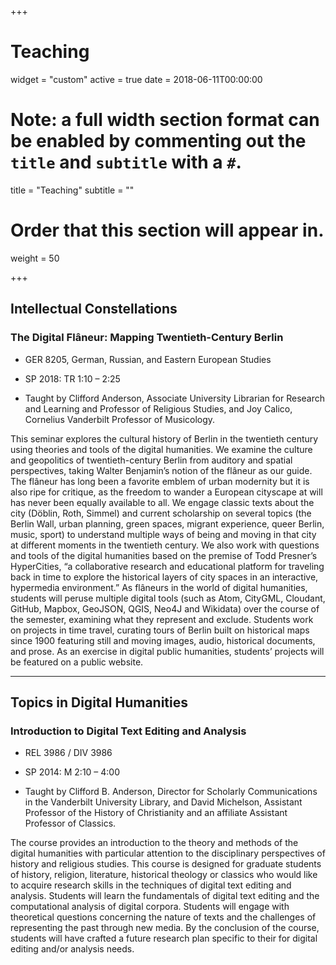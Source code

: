 +++
# Teaching

widget = "custom"
active = true
date = 2018-06-11T00:00:00

# Note: a full width section format can be enabled by commenting out the `title` and `subtitle` with a `#`.
title = "Teaching"
subtitle = ""

# Order that this section will appear in.
weight = 50

+++

## Intellectual	Constellations
### The Digital Flâneur: Mapping Twentieth-Century Berlin

* GER 8205, German, Russian, and Eastern European Studies

* SP 2018: TR 1:10 – 2:25

* Taught by Clifford Anderson, Associate University Librarian for Research and Learning and Professor of Religious Studies, and Joy Calico, Cornelius Vanderbilt Professor of Musicology.

This seminar explores the cultural history of Berlin in the twentieth century using theories and tools of the digital humanities. We examine the culture and geopolitics of twentieth-century Berlin from auditory and spatial perspectives, taking Walter Benjamin’s notion of the flâneur as our guide. The flâneur has long been a favorite emblem of urban modernity but it is also ripe for critique, as the freedom to wander a European cityscape at will has never been equally available to all. We engage classic texts about the city (Döblin, Roth, Simmel) and current scholarship on several topics (the Berlin Wall, urban planning, green spaces, migrant experience, queer Berlin, music, sport) to understand multiple ways of being and moving in that city at different moments in the twentieth century. We also work with questions and tools of the digital humanities based on the premise of Todd Presner’s HyperCities, “a collaborative research and educational platform for traveling back in time to explore the historical layers of city spaces in an interactive, hypermedia environment.” As flâneurs in the world of digital humanities, students will peruse multiple digital tools (such as Atom, CityGML, Cloudant, GitHub, Mapbox, GeoJSON, QGIS, Neo4J and Wikidata) over the course of the semester, examining what they represent and exclude. Students work on projects in time travel, curating tours of Berlin built on historical maps since 1900 featuring still and moving images, audio, historical documents, and prose. As an exercise in digital public humanities, students’ projects will be featured on a public website.

***

## Topics in Digital Humanities
### Introduction to Digital Text Editing and Analysis

* REL 3986 / DIV 3986

* SP 2014: M 2:10 – 4:00

* Taught by Clifford B. Anderson, Director for Scholarly Communications in the Vanderbilt University Library, and David Michelson, Assistant Professor of the History of Christianity and an affiliate Assistant Professor of Classics.

The course provides an introduction to the theory and methods of the digital humanities with particular attention to the disciplinary perspectives of history and religious studies. This course is designed for graduate students of history, religion, literature, historical theology or classics who would like to acquire research skills in the techniques of digital text editing and analysis. Students will learn the fundamentals of digital text editing and the computational analysis of digital corpora. Students will engage with theoretical questions concerning the nature of texts and the challenges of representing the past through new media. By the conclusion of the course, students will have crafted a future research plan specific to their for digital editing and/or analysis needs.
